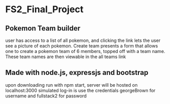 # FS2_Final_Project

## Pokemon Team builder
   user has access to a list of all pokemon, and clicking the link lets the user see a picture of each pokemon.
   Create team presents a form that allows one to create a pokemon team of 6 members, topped off with a team name.
   These team names are then viewable in the all teams link
## Made with node.js, expressjs and bootstrap
   upon downloading run with npm start, server will be hosted on localhost:3000
   simulated log-in is use the credentials georgeBrown for username and fullstack2 for password
   

